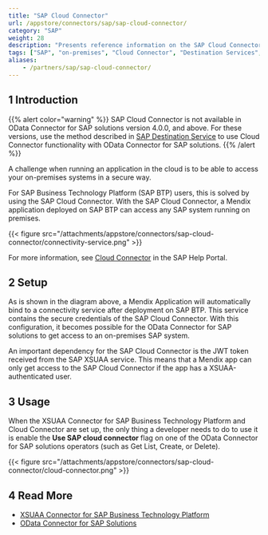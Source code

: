```yaml
---
title: "SAP Cloud Connector"
url: /appstore/connectors/sap/sap-cloud-connector/
category: "SAP"
weight: 28
description: "Presents reference information on the SAP Cloud Connector."
tags: ["SAP", "on-premises", "Cloud Connector", "Destination Services", "SAP BTP", "SAP Business Technology Platform"]
aliases:
    - /partners/sap/sap-cloud-connector/
---
```


## 1 Introduction

{{% alert color="warning" %}}
SAP Cloud Connector is not available in OData Connector for SAP solutions version 4.0.0, and above. For these versions, use the method described in [SAP Destination Service](/developerportal/deploy/sap-cloud-platform/sap-destination-service/) to use Cloud Connector functionality with OData Connector for SAP solutions.
{{% /alert %}}

A challenge when running an application in the cloud is to be able to access your on-premises systems in a secure way.

For SAP Business Technology Platform (SAP BTP) users, this is solved by using the SAP Cloud Connector. With the SAP Cloud Connector, a Mendix application deployed on SAP BTP can access any SAP system running on premises.

{{< figure src="/attachments/appstore/connectors/sap-cloud-connector/connectivity-service.png" >}}

For more information, see [Cloud Connector](https://help.sap.com/viewer/cca91383641e40ffbe03bdc78f00f681/Cloud/en-US/e6c7616abb5710148cfcf3e75d96d596.html
) in the SAP Help Portal.

## 2 Setup

As is shown in the diagram above, a Mendix Application will automatically bind to a connectivity service after deployment on SAP BTP. This service contains the secure credentials of the SAP Cloud Connector. With this configuration, it becomes possible  for the OData Connector for SAP solutions to get access to an on-premises SAP system.

An important dependency for the SAP Cloud Connector is the JWT token received from the SAP XSUAA service. This means that a Mendix app can only get access to the SAP Cloud Connector if the app has a XSUAA-authenticated user.

## 3 Usage

When the XSUAA Connector for SAP Business Technology Platform and Cloud Connector are set up, the only thing a developer needs to do to use it is enable the **Use SAP cloud connector** flag on one of the OData Connector for SAP solutions operators (such as Get List, Create, or Delete).

{{< figure src="/attachments/appstore/connectors/sap-cloud-connector/cloud-connector.png" >}}

## 4 Read More

* [XSUAA Connector for SAP Business Technology Platform](/appstore/connectors/sap/sap-xsuaa-connector/)
* [OData Connector for SAP Solutions](/appstore/connectors/sap/sap-odata-connector/)

